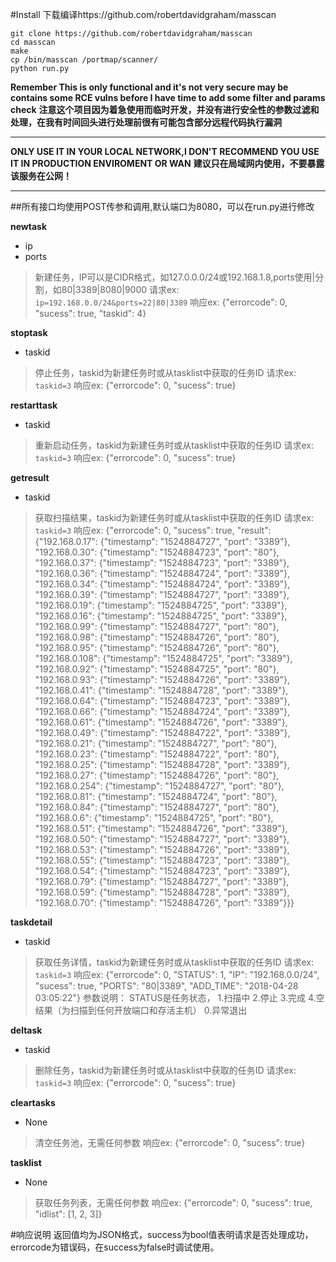 #Install
下载编译https://github.com/robertdavidgraham/masscan
```
git clone https://github.com/robertdavidgraham/masscan
cd masscan
make
cp /bin/masscan /portmap/scanner/
python run.py
```
**Remember This is only functional and it's not very secure may be contains some RCE vulns before I have time to add some filter and params check**
**注意这个项目因为着急使用而临时开发，并没有进行安全性的参数过滤和处理，在我有时间回头进行处理前很有可能包含部分远程代码执行漏洞**
****
**ONLY USE IT IN YOUR LOCAL NETWORK,I DON'T RECOMMEND YOU USE IT IN PRODUCTION ENVIROMENT OR WAN**
**建议只在局域网内使用，不要暴露该服务在公网！**
****

##所有接口均使用POST传参和调用,默认端口为8080，可以在run.py进行修改

**newtask**
- ip
- ports

>新建任务，IP可以是CIDR格式，如127.0.0.0/24或192.168.1.8,ports使用|分割，如80|3389|8080|9000
请求ex:
```ip=192.168.0.0/24&ports=22|80|3389```
响应ex:
{"errorcode": 0, "sucess": true, "taskid": 4}

**stoptask**
- taskid

>停止任务，taskid为新建任务时或从tasklist中获取的任务ID
请求ex:
```taskid=3```
响应ex:
{"errorcode": 0, "sucess": true}

**restarttask**
- taskid

>重新启动任务，taskid为新建任务时或从tasklist中获取的任务ID
请求ex:
```taskid=3```
响应ex:
{"errorcode": 0, "sucess": true}

**getresult**
- taskid

>获取扫描结果，taskid为新建任务时或从tasklist中获取的任务ID
请求ex:
```taskid=3```
响应ex:
{"errorcode": 0, "sucess": true, "result": {"192.168.0.17": {"timestamp": "1524884727", "port": "3389"}, "192.168.0.30": {"timestamp": "1524884723", "port": "80"}, "192.168.0.37": {"timestamp": "1524884723", "port": "3389"}, "192.168.0.36": {"timestamp": "1524884724", "port": "3389"}, "192.168.0.34": {"timestamp": "1524884724", "port": "3389"}, "192.168.0.39": {"timestamp": "1524884727", "port": "3389"}, "192.168.0.19": {"timestamp": "1524884725", "port": "3389"}, "192.168.0.16": {"timestamp": "1524884725", "port": "3389"}, "192.168.0.99": {"timestamp": "1524884727", "port": "80"}, "192.168.0.98": {"timestamp": "1524884726", "port": "80"}, "192.168.0.95": {"timestamp": "1524884726", "port": "80"}, "192.168.0.108": {"timestamp": "1524884725", "port": "3389"}, "192.168.0.92": {"timestamp": "1524884725", "port": "80"}, "192.168.0.93": {"timestamp": "1524884726", "port": "3389"}, "192.168.0.41": {"timestamp": "1524884728", "port": "3389"}, "192.168.0.64": {"timestamp": "1524884723", "port": "3389"}, "192.168.0.66": {"timestamp": "1524884724", "port": "3389"}, "192.168.0.61": {"timestamp": "1524884726", "port": "3389"}, "192.168.0.49": {"timestamp": "1524884722", "port": "3389"}, "192.168.0.21": {"timestamp": "1524884727", "port": "80"}, "192.168.0.23": {"timestamp": "1524884722", "port": "80"}, "192.168.0.25": {"timestamp": "1524884728", "port": "3389"}, "192.168.0.27": {"timestamp": "1524884726", "port": "80"}, "192.168.0.254": {"timestamp": "1524884727", "port": "80"}, "192.168.0.81": {"timestamp": "1524884724", "port": "80"}, "192.168.0.84": {"timestamp": "1524884727", "port": "80"}, "192.168.0.6": {"timestamp": "1524884725", "port": "80"}, "192.168.0.51": {"timestamp": "1524884726", "port": "3389"}, "192.168.0.50": {"timestamp": "1524884727", "port": "3389"}, "192.168.0.53": {"timestamp": "1524884726", "port": "3389"}, "192.168.0.55": {"timestamp": "1524884723", "port": "3389"}, "192.168.0.54": {"timestamp": "1524884723", "port": "3389"}, "192.168.0.79": {"timestamp": "1524884727", "port": "3389"}, "192.168.0.59": {"timestamp": "1524884728", "port": "3389"}, "192.168.0.70": {"timestamp": "1524884726", "port": "3389"}}}

**taskdetail**
- taskid

>获取任务详情，taskid为新建任务时或从tasklist中获取的任务ID
请求ex:
```taskid=3```
响应ex:
{"errorcode": 0, "STATUS": 1, "IP": "192.168.0.0/24", "sucess": true, "PORTS": "80|3389", "ADD_TIME": "2018-04-28 03:05:22"}
参数说明：
STATUS是任务状态，
1.扫描中
2.停止
3.完成
4.空结果（为扫描到任何开放端口和存活主机）
0.异常退出

**deltask**
- taskid

>删除任务，taskid为新建任务时或从tasklist中获取的任务ID
请求ex:
```taskid=3```
响应ex:
{"errorcode": 0, "sucess": true}

**cleartasks**
- None

>清空任务池，无需任何参数
响应ex:
{"errorcode": 0, "sucess": true}

**tasklist**
- None

>获取任务列表，无需任何参数
响应ex:
{"errorcode": 0, "sucess": true, "idlist": [1, 2, 3]}



#响应说明
返回值均为JSON格式，success为bool值表明请求是否处理成功，errorcode为错误码，在success为false时调试使用。